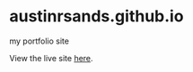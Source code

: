 # austinrsands.github.io
my portfolio site

View the live site [here](https://austinrsands.github.io/).
